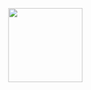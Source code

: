 <div align="center" style="display:flex;">
 <img src="http://vikashgaurav.com/util/download/media.gif" width="150"></img>
</div>
